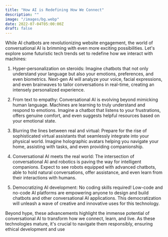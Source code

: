 ```yaml
---
title: "How AI is Redefining How We Connect"
description: ""
image: "/images/bg.webp"
date: 2022-07-04T05:00:00Z
draft: false
---
```


While AI chatbots are revolutionizing website engagement, the world of conversational AI is brimming with even more exciting possibilities. Let's explore some futuristic tech trends set to redefine how we interact with machines:

1. Hyper-personalization on steroids: Imagine chatbots that not only understand your language but also your emotions, preferences, and even biometrics. Next-gen AI will analyze your voice, facial expressions, and even brainwaves to tailor conversations in real-time, creating an intensely personalized experience.

2. From text to empathy: Conversational AI is evolving beyond mimicking human language. Machines are learning to truly understand and respond to emotions. Imagine a chatbot that listens to your frustrations, offers genuine comfort, and even suggests helpful resources based on your emotional state.

3. Blurring the lines between real and virtual: Prepare for the rise of sophisticated virtual assistants that seamlessly integrate into your physical world. Imagine holographic avatars helping you navigate your home, assisting with tasks, and even providing companionship.

4. Conversational AI meets the real world: The intersection of conversational AI and robotics is paving the way for intelligent companions. Expect to see robots equipped with advanced chatbots, able to hold natural conversations, offer assistance, and even learn from their interactions with humans.

5. Democratizing AI development: No coding skills required! Low-code and no-code AI platforms are empowering anyone to design and build chatbots and other conversational AI applications. This democratization will unleash a wave of creative and innovative uses for this technology.

Beyond hype, these advancements highlight the immense potential of conversational AI to transform how we connect, learn, and live. As these technologies mature, it's crucial to navigate them responsibly, ensuring ethical development and use
